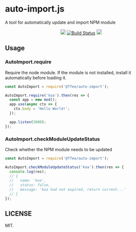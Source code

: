 # auto-import.js

A tool for automatically update and import NPM module

<p align="center">
  <a href="https://www.npmjs.com/package/@ffee/auto-import"><img src="https://badge.fury.io/js/@ffee%2Fauto-import.svg" alt="npm version" height="18"></a>
  <a href="https://app.circleci.com/pipelines/github/ffee-team/auto-import?branch=main"><img src="https://img.shields.io/circleci/build/github/ffee-team/auto-import/main.svg?sanitize=true" alt="Build Status"></a>
  <a href="https://app.circleci.com/pipelines/github/ffee-team/auto-import/32/workflows/a4225207-f54a-4e59-975b-dea0eb9cc4fc/jobs/33/parallel-runs/0/steps/0-106"><img src="https://img.shields.io/badge/Coverage-100%25-green" alt="Code Coverage" height="18"></a>
</p>

## Usage

### AutoImport.require
Require the node module. If the module is not installed, install it automatically before loading it.

```js
const AutoImport = require('@ffee/auto-import');

AutoImport.require('koa').then(res => {
  const app = new mod();
  app.use(async ctx => {
    ctx.body = 'Hello World!';
  });

  app.listen(3000);
});
```

### AutoImport.checkModuleUpdateStatus

Check whether the NPM module needs to be updated

```js
const AutoImport = require('@ffee/auto-import');

AutoImport.checkModuleUpdateStatus('koa').then(res => {
  console.log(res);
  // {
  //   name: 'koa',
  //   status: false,
  //   message: 'koa had not expired, return current...'
  // }
});
```

## LICENSE

MIT.